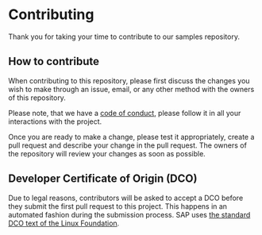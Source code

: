 # Contributing
Thank you for taking your time to contribute to our samples repository.

## How to contribute
When contributing to this repository, please first discuss the changes you wish to make through an issue, email, or any other method with the owners of this repository.

Please note, that we have a [code of conduct](https://github.com/SAP-samples/.github/blob/main/CODE_OF_CONDUCT.md), please follow it in all your interactions with the project.

Once you are ready to make a change, please test it appropriately, create a pull request and describe your change in the pull request. The owners of the repository will review your changes as soon as possible.

## Developer Certificate of Origin (DCO)
Due to legal reasons, contributors will be asked to accept a DCO before they submit the first pull request to this project. This happens in an automated fashion during the submission process. SAP uses [the standard DCO text of the Linux Foundation](https://developercertificate.org/).